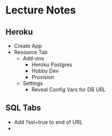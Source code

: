 # Lecture Notes
## Heroku
- Create App
- Resource Tab
    - Add-ons
        - Heroku Postgres
        - Hobby Dev
        - Provision
    - Settings
        - Reveal Config Vars for DB URL
        
## SQL Tabs
- Add ?ssl=true to end of URL
- 